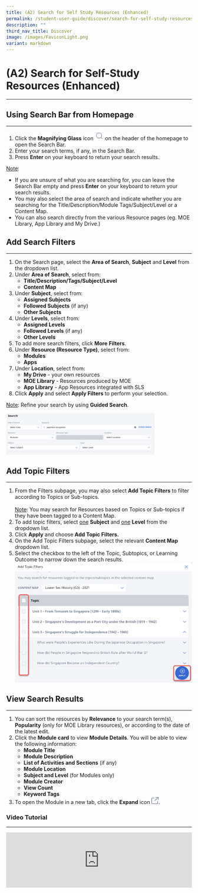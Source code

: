 ```yaml
---
title: (A2) Search for Self Study Resources (Enhanced)
permalink: /student-user-guide/discover/search-for-self-study-resources/
description: ""
third_nav_title: Discover
image: /images/FaviconLight.png
variant: markdown
---
```

<h1>(A2) Search for Self-Study Resources (Enhanced)</h1>
<hr>
<h2>Using Search Bar from Homepage</h2>
<hr>
<ol>
    <li>Click the <strong>Magnifying Glass</strong> icon <img style="width:1.5rem; display: inline;" src="/images/Icons/Search.svg"> on the header of the homepage to open the Search Bar.</li>
    <li>Enter your search terms, if any, in the Search Bar. </li>
    <li>Press <strong>Enter</strong> on your keyboard to return your search results.</li>
</ol>
<p><u>Note</u>: </p>
<ul>
    <li>If you are unsure of what you are searching for, you can leave the Search Bar empty and press <strong>Enter</strong> on your keyboard to return your search results.</li>
<li>You may also select the area of search and indicate whether you are searching for the Title/Description/Module Tags/Subject/Level or a Content Map.</li>
    <li>You can also search directly from the various Resource pages (eg. MOE Library, App Library and My Drive.)</li>
</ul>
<h2>Add Search Filters</h2>
<hr>
<ol>
   <li>On the&nbsp;Search&nbsp;page, select the <strong>Area of Search</strong>, <strong>Subject</strong> and <strong>Level</strong> from the dropdown list.</li>
<li>Under&nbsp;<strong>Area of Search</strong>, select from:
<ul>
<li><strong>Title/Description/Tags/Subject/Level</strong></li>
<li><strong>Content Map</strong></li>
</ul>
</li>
<li>Under&nbsp;<strong>Subject</strong>,&nbsp;select from:
<ul>
<li><strong>Assigned Subjects</strong></li>
<li><strong>Followed Subjects</strong> (if any)</li>
<li><strong>Other Subjects</strong></li>
</ul>
</li>
<li>Under&nbsp;<strong>Levels</strong>, select from:
<ul>
<li><strong>Assigned Levels</strong></li>
<li><strong>Followed Levels</strong> (if any)</li>
<li><strong>Other Levels</strong></li>
</ul>
</li>
<li>To add more search filters, click&nbsp;<strong>More</strong> <strong>Filters</strong>.</li>
        <li>Under <strong>Resource (Resource Type)</strong>, select from:
        <ul>
            <li><strong>Modules</strong></li>
            <li><strong>Apps</strong></li>
        </ul>
    </li>
    <li>Under <strong>Location</strong>, select from:
        <ul>
            <li><strong>My Drive</strong> - your own resources</li>
            <li><strong>MOE Library</strong> - Resources produced by MOE</li>
            <li><strong>App Library</strong> - App Resources integrated with SLS</li>
        </ul>
    </li><li>Click <strong>Apply</strong> and select <strong>Apply Filters</strong> to perform your selection.</li>
</ol>

<p><u>Note</u>: Refine your search by using <strong>Guided Search</strong>.</p>
<img alt="Search for Self Study Resources" style="width: 80%;" src="/images/1Student/SS_Searchresources2.png">

<h2>Add Topic Filters</h2>
<hr>
<ol>
  <li>From the Filters subpage, you may also select <strong>Add Topic Filters</strong> to filter according to Topics or Sub-topics. <br>
    <br><u>Note</u>: You may search for Resources based on Topics or Sub-topics if they have been tagged to a Content Map.</li>
	<li>To add topic filters, select <u>one</u> <strong>Subject</strong> and <u>one</u> <strong>Level</strong> from the dropdown list.</li>
  <li>Click <strong>Apply</strong> and choose <strong>Add Topic Filters.</strong></li>
  <li>On the Add Topic Filters subpage, select the relevant <strong>Content Map</strong> dropdown list.</li>
  <li>Select the checkbox to the left of the Topic, Subtopics, or Learning Outcome to narrow down the search results. 
<img alt="Search for Self Study Resources" src="/images/1Student/SS_Searchresources1.png">		
</li></ol>

<h2>View Search Results</h2>
<hr>
<ol>
  <li>You can sort the resources by <strong>Relevance</strong> to your search term(s), <strong>Popularity</strong> (only for MOE Library resources), or according to the date of the latest edit.
  </li><li>Click the&nbsp;<strong>Module card</strong>&nbsp;to view <strong>Module Details</strong>. You will be able to view the following information:
<ul>
<li><strong>Module Title</strong></li>
<li><strong>Module Description</strong></li>
<li><strong>List of Activities and Sections</strong> (if any)</li>
<li><strong>Module Location</strong></li>
<li><strong>Subject and Level</strong> (for Modules only)</li>
<li><strong>Module Creator</strong></li>
<li><strong>View Count</strong></li>
<li><strong>Keyword Tags</strong></li>
</ul>
</li>
  <li>To open the Module in a new tab, click the <strong>Expand</strong> icon <img style="width:1.2rem; display: inline;" src="/images/Icons/external-link.svg">.</li>
</ol>
<h3>Video Tutorial</h3>
<hr>
<div class="bp-youtube">
<iframe allowfullscreen="" allow="accelerometer; autoplay; clipboard-write; encrypted-media; gyroscope; picture-in-picture; web-share" frameborder="0" title="SLS R19 - Search for Resources (Student)" src="https://www.youtube.com/embed/DHskKikshu8" height="100%" width="100%"></iframe>
</div>